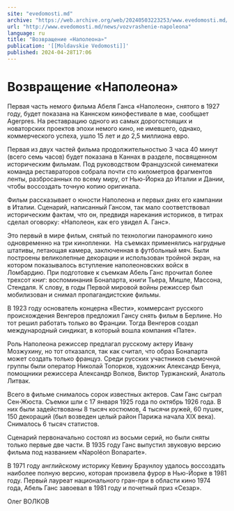 ```yaml
---
site: "evedomosti.md"
archive: "https://web.archive.org/web/20240503223253/www.evedomosti.md/news/vozvrashenie-napoleona"
url: "http://www.evedomosti.md/news/vozvrashenie-napoleona"
language: ru
title: "Возвращение «Наполеона»"
publication: '[[Moldavskie Vedomosti]]'
published: 2024-04-28T17:06
---
```


# Возвращение «Наполеона»

Первая часть немого фильма Абеля Ганса «Наполеон», снятого в 1927 году, будет показана на Каннском кинофестивале в мае, сообщает Agerpres. На реставрацию одного из самых дорогостоящих и новаторских проектов эпохи немого кино, не имевшего, однако, коммерческого успеха, ушло 15 лет и до 2,5 миллиона евро.

Первая из двух частей фильма продолжительностью 3 часа 40 минут (всего семь часов) будет показана в Каннах в разделе, посвященном историческим фильмам. Под руководством Французской синематеки команда реставраторов собрала почти сто километров фрагментов ленты, разбросанных по всему миру, от Нью-Йорка до Италии и Дании, чтобы воссоздать точную копию оригинала.

Фильм рассказывает о юности Наполеона и первых днях его кампании в Италии. Сценарий, написанный Гансом, так мало соответствовал историческим фактам, что он, предвидя нарекания историков, в титрах сделал оговорку: «Наполеон, как его увидел А. Ганс».

Это первый в мире фильм, снятый по технологии панорамного кино одновременно на три кинопленки.  На съемках применялись нагрудные штативы, летающая камера, заключенная в футбольный мяч. Были построены великолепные декорации и использован тройной экран, на котором показывалось вступление наполеоновских войск в Ломбардию. При подготовке к съемкам Абель Ганс прочитал более трехсот книг: воспоминания Бонапарта, книги Тьера, Мишле, Массона, Стендаля. К слову, в годы Первой мировой войны режиссер был мобилизован и снимал пропагандистские фильмы.

В 1923 году основатель концерна «Вести», коммерсант русского происхождения Венгеров предложил Гансу снять фильм в Берлине. Но тот решил работать только во Франции. Тогда Венгеров создал международный синдикат, в который вошла компания «Пате».

Роль Наполеона режиссер предлагал русскому актеру Ивану Мозжухину, но тот отказался, так как считал, что образ Бонапарта может создать только француз. Среди русских участников съемочной группы были оператор Николай Топорков, художник Александр Бенуа, помощники режиссера Александр Волков, Виктор Туржанский, Анатоль Литвак.

Всего в фильме снималось сорок известных актеров. Сам Ганс сыграл Сен-Жюста. Съемки шли с 17 января 1925 года по октябрь 1926 года. В них были задействованы 8 тысяч костюмов, 4 тысячи ружей, 60 пушек, 150 декораций (был возведен целый район Парижа начала XIX века). Снималось 6 тысяч статистов.

Сценарий первоначально состоял из восьми серий, но были сняты только первые две части. В 1935 году Ганс выпустил звуковую версию фильма под названием «Napoléon Bonaparte».

В 1971 году английскому историку Кевину Браунлоу удалось воссоздать наиболее полную версию, которая произвела фурор в Нью-Йорке в 1981 году. Первый лауреат национального гран-при в области кино 1974 года, Абель Ганс завоевал в 1981 году и почетный приз «Сезар».

Олег ВОЛКОВ